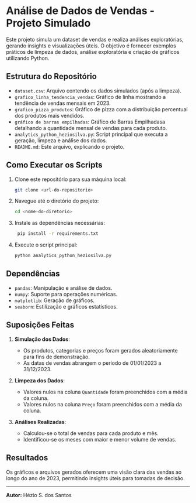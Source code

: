 # Análise de Dados de Vendas - Projeto Simulado

Este projeto simula um dataset de vendas e realiza análises exploratórias, gerando insights e visualizações úteis. 
O objetivo é fornecer exemplos práticos de limpeza de dados, análise exploratória e criação de gráficos utilizando Python.

## Estrutura do Repositório

- `dataset.csv`: Arquivo contendo os dados simulados (após a limpeza).
- `grafico_linha_tendencia_vendas`: Gráfico de linha mostrando a tendência de vendas mensais em 2023.
- `grafico_pizza_produtos`: Gráfico de pizza com a distribuição percentual dos produtos mais vendidos.
- `gráfico de barras empilhadas`: Gráfico de Barras Empilhadasa detalhando a quantidade mensal de vendas para cada produto.
- `analytics_python_heziosilva.py`: Script principal que executa a geração, limpeza e análise dos dados.
- `README.md`: Este arquivo, explicando o projeto.

## Como Executar os Scripts

1. Clone este repositório para sua máquina local:
    ```bash
    git clone <url-do-repositorio>
    ```

2. Navegue até o diretório do projeto:
    ```bash
    cd <nome-do-diretorio>
    ```

3. Instale as dependências necessárias:
    ```bash
     pip install -r requirements.txt

    ```

4. Execute o script principal:
    ```bash
    python analytics_python_heziosilva.py
    ```

## Dependências

- `pandas`: Manipulação e análise de dados.
- `numpy`: Suporte para operações numéricas.
- `matplotlib`: Geração de gráficos.
- `seaborn`: Estilização e gráficos estatísticos.

## Suposições Feitas

1. **Simulação dos Dados**:
    - Os produtos, categorias e preços foram gerados aleatoriamente para fins de demonstração.
    - As datas de vendas abrangem o período de 01/01/2023 a 31/12/2023.

2. **Limpeza dos Dados**:
    - Valores nulos na coluna `Quantidade` foram preenchidos com a média da coluna.
    - Valores nulos na coluna `Preço` foram preenchidos com a média da coluna.

3. **Análises Realizadas**:
    - Calculou-se o total de vendas para cada produto e mês.
    - Identificou-se os meses com maior e menor volume de vendas.

## Resultados

Os gráficos e arquivos gerados oferecem uma visão clara das vendas ao longo do ano de 2023, permitindo insights úteis para tomadas de decisão.

---

**Autor:** Hézio S. dos Santos
